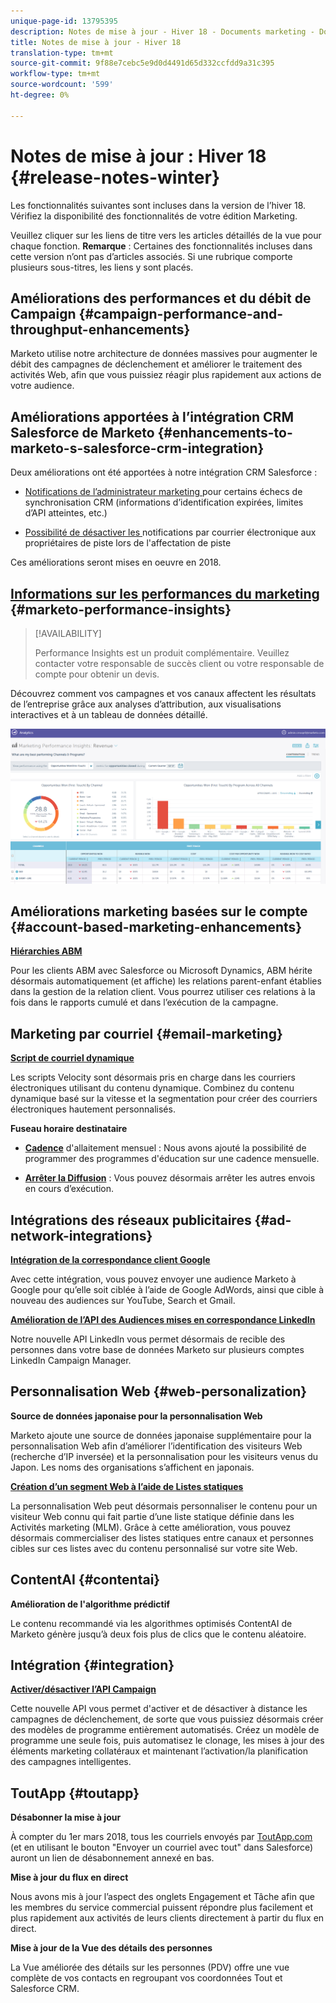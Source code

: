 ```yaml
---
unique-page-id: 13795395
description: Notes de mise à jour - Hiver 18 - Documents marketing - Documentation du produit
title: Notes de mise à jour - Hiver 18
translation-type: tm+mt
source-git-commit: 9f88e7cebc5e9d0d4491d65d332ccfdd9a31c395
workflow-type: tm+mt
source-wordcount: '599'
ht-degree: 0%

---
```



# Notes de mise à jour : Hiver 18 {#release-notes-winter}

Les fonctionnalités suivantes sont incluses dans la version de l’hiver 18. Vérifiez la disponibilité des fonctionnalités de votre édition Marketing.

Veuillez cliquer sur les liens de titre vers les articles détaillés de la vue pour chaque fonction. **Remarque** : Certaines des fonctionnalités incluses dans cette version n’ont pas d’articles associés. Si une rubrique comporte plusieurs sous-titres, les liens y sont placés.

## Améliorations des performances et du débit de Campaign {#campaign-performance-and-throughput-enhancements}

Marketo utilise notre architecture de données massives pour augmenter le débit des campagnes de déclenchement et améliorer le traitement des activités Web, afin que vous puissiez réagir plus rapidement aux actions de votre audience.

## Améliorations apportées à l’intégration CRM Salesforce de Marketo {#enhancements-to-marketo-s-salesforce-crm-integration}

Deux améliorations ont été apportées à notre intégration CRM Salesforce :

* [Notifications de l’administrateur marketing ](/help/marketo/product-docs/core-marketo-concepts/miscellaneous/understanding-notifications/notification-types.md) pour certains échecs de synchronisation CRM (informations d’identification expirées, limites d’API atteintes, etc.)

* [Possibilité de désactiver les ](/help/marketo/product-docs/crm-sync/salesforce-sync/setup/optional-steps/turn-off-email-notifications-to-lead-owner.md) notifications par courrier électronique aux propriétaires de piste lors de l&#39;affectation de piste

Ces améliorations seront mises en oeuvre en 2018.

## [Informations sur les performances du marketing](/help/marketo/product-docs/reporting/performance-insights/performance-insights-overview.md) {#marketo-performance-insights}

>[!AVAILABILITY]
>
>Performance Insights est un produit complémentaire. Veuillez contacter votre responsable de succès client ou votre responsable de compte pour obtenir un devis.

Découvrez comment vos campagnes et vos canaux affectent les résultats de l’entreprise grâce aux analyses d’attribution, aux visualisations interactives et à un tableau de données détaillé.

![](assets/image2018-2-5-7-3a55-3a46.png)

## Améliorations marketing basées sur le compte {#account-based-marketing-enhancements}

**[Hiérarchies ABM](/help/marketo/product-docs/target-account-management/target/named-accounts/abm-hierarchies.md)**

Pour les clients ABM avec Salesforce ou Microsoft Dynamics, ABM hérite désormais automatiquement (et affiche) les relations parent-enfant établies dans la gestion de la relation client. Vous pourrez utiliser ces relations à la fois dans le rapports cumulé et dans l’exécution de la campagne.

## Marketing par courriel {#email-marketing}

**[Script de courriel dynamique](/help/marketo/product-docs/email-marketing/general/using-tokens/create-an-email-script-token.md)**

Les scripts Velocity sont désormais pris en charge dans les courriers électroniques utilisant du contenu dynamique. Combinez du contenu dynamique basé sur la vitesse et la segmentation pour créer des courriers électroniques hautement personnalisés.

**Fuseau horaire destinataire**

* **[Cadence](/help/marketo/product-docs/email-marketing/email-programs/email-program-actions/scheduling-with-recipient-time-zone/schedule-email-programs-with-recipient-time-zone.md)** d&#39;allaitement mensuel : Nous avons ajouté la possibilité de programmer des programmes d&#39;éducation sur une cadence mensuelle.

* **[Arrêter la Diffusion](/help/marketo/product-docs/email-marketing/email-programs/email-program-actions/scheduling-with-recipient-time-zone/abort-delivery-of-email-programs-scheduled-with-recipient-time-zone.md)** : Vous pouvez désormais arrêter les autres envois en cours d’exécution.

## Intégrations des réseaux publicitaires {#ad-network-integrations}

**[Intégration de la correspondance client Google](/help/marketo/product-docs/demand-generation/ad-network-integrations/add-google-customer-match-as-a-launchpoint-service.md)**

Avec cette intégration, vous pouvez envoyer une audience Marketo à Google pour qu’elle soit ciblée à l’aide de Google AdWords, ainsi que cible à nouveau des audiences sur YouTube, Search et Gmail.

**[Amélioration de l’API des Audiences mises en correspondance LinkedIn](/help/marketo/product-docs/demand-generation/ad-network-integrations/add-linkedin-matched-audiences-as-a-launchpoint-service.md)**

Notre nouvelle API LinkedIn vous permet désormais de recible des personnes dans votre base de données Marketo sur plusieurs comptes LinkedIn Campaign Manager.

## Personnalisation Web {#web-personalization}

**Source de données japonaise pour la personnalisation Web**

Marketo ajoute une source de données japonaise supplémentaire pour la personnalisation Web afin d’améliorer l’identification des visiteurs Web (recherche d’IP inversée) et la personnalisation pour les visiteurs venus du Japon. Les noms des organisations s’affichent en japonais.

**[Création d’un segment Web à l’aide de Listes statiques](/help/marketo/product-docs/web-personalization/using-web-segments/create-a-segment-using-a-static-list.md)**

La personnalisation Web peut désormais personnaliser le contenu pour un visiteur Web connu qui fait partie d’une liste statique définie dans les Activités marketing (MLM). Grâce à cette amélioration, vous pouvez désormais commercialiser des listes statiques entre canaux et personnes cibles sur ces listes avec du contenu personnalisé sur votre site Web.

## ContentAI {#contentai}

**Amélioration de l&#39;algorithme prédictif**

Le contenu recommandé via les algorithmes optimisés ContentAI de Marketo génère jusqu’à deux fois plus de clics que le contenu aléatoire.

## Intégration {#integration}

**[Activer/désactiver l’API Campaign](https://developers.marketo.com/rest-api/assets/campaigns/)**

Cette nouvelle API vous permet d&#39;activer et de désactiver à distance les campagnes de déclenchement, de sorte que vous puissiez désormais créer des modèles de programme entièrement automatisés. Créez un modèle de programme une seule fois, puis automatisez le clonage, les mises à jour des éléments marketing collatéraux et maintenant l’activation/la planification des campagnes intelligentes.

## ToutApp {#toutapp}

**Désabonner la mise à jour**

À compter du 1er mars 2018, tous les courriels envoyés par [ToutApp.com](https://ToutApp.com) (et en utilisant le bouton &quot;Envoyer un courriel avec tout&quot; dans Salesforce) auront un lien de désabonnement annexé en bas.

**Mise à jour du flux en direct**

Nous avons mis à jour l’aspect des onglets Engagement et Tâche afin que les membres du service commercial puissent répondre plus facilement et plus rapidement aux activités de leurs clients directement à partir du flux en direct.

**Mise à jour de la Vue des détails des personnes**

La Vue améliorée des détails sur les personnes (PDV) offre une vue complète de vos contacts en regroupant vos coordonnées Tout et Salesforce CRM.
